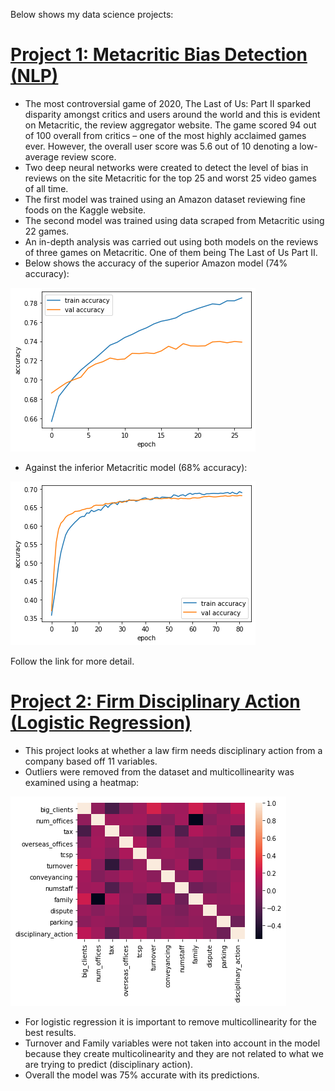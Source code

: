 Below shows my data science projects:                               

# [Project 1: Metacritic Bias Detection (NLP)](https://github.com/jonnb123/MetacriticProject)
* The most controversial game of 2020, The Last of Us: Part II sparked disparity amongst critics and users around the world and this is evident on Metacritic, the review aggregator website. The game scored 94 out of 100 overall from critics – one of the most highly acclaimed games ever. However, the overall user score was 5.6 out of 10 denoting a low-average review score.
* Two deep neural networks were created to detect the level of bias in reviews on the site Metacritic for the top 25 and worst 25 video games of all time. 
* The first model was trained using an Amazon dataset reviewing fine foods on the Kaggle website.
* The second model was trained using data scraped from Metacritic using 22 games.
* An in-depth analysis was carried out using both models on the reviews of three games on Metacritic. One of them being The Last of Us Part II.
* Below shows the accuracy of the superior Amazon model (74% accuracy):

![](/images/accuracyAmazon.png)

* Against the inferior Metacritic model (68% accuracy):

![](/images/accuracyMetacritic.png)

Follow the link for more detail.

# [Project 2: Firm Disciplinary Action (Logistic Regression)](https://github.com/jonnb123/LogisticRegression)
* This project looks at whether a law firm needs disciplinary action from a company based off 11 variables. 
* Outliers were removed from the dataset and multicollinearity was examined using a heatmap:

![](/images/heatMap2.png)

* For logistic regression it is important to remove multicollinearity for the best results.
* Turnover and Family variables were not taken into account in the model because they create multicolinearity and they are not related to what we are trying to predict (disciplinary action).
* Overall the model was 75% accurate with its predictions. 
